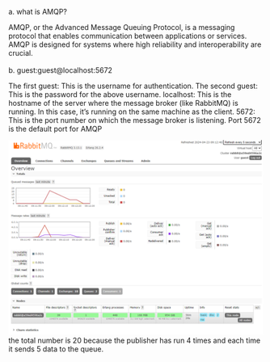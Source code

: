 a. what is AMQP?

AMQP, or the Advanced Message Queuing Protocol, is a messaging protocol that enables communication between applications or services. AMQP is designed for systems where high reliability and interoperability are crucial.
<br>
<br>
b. guest:guest@localhost:5672

The first guest: This is the username for authentication.
The second guest: This is the password for the above username.
localhost: This is the hostname of the server where the message broker (like RabbitMQ) is running. In this case, it’s running on the same machine as the client.
5672: This is the port number on which the message broker is listening. Port 5672 is the default port for AMQP

![alt text](image1.png)
the total number is 20 because the publisher has run 4 times and each time it sends 5 data to the queue.